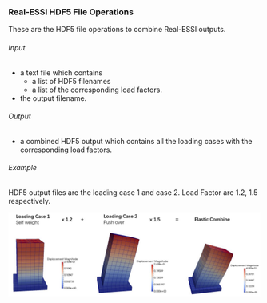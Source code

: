 ### Real-ESSI HDF5 File Operations

These are the HDF5 file operations to combine Real-ESSI outputs.

###### Input 
* a text file which contains 
	- a list of HDF5 filenames 
	- a list of the corresponding load factors.
* the output filename.

###### Output
* a combined HDF5 output which contains all the loading cases with the corresponding load factors.


###### Example

HDF5 output files are the loading case 1 and case 2.
Load Factor are 1.2, 1.5 respectively.

![Combination Example](./example/combination.JPG)


